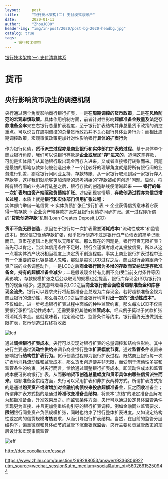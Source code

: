 ```yaml
---
layout:     post
title:      "银行技术架构(二) 支付模式与账户"
date:       2020-01-11
author:     "ZhouJ000"
header-img: "img/in-post/2020/post-bg-2020-headbg.jpg"
catalog: true
tags:
    - 银行技术架构
--- 
```



[银行技术架构(一) 支付清算体系](https://zhouj000.github.io/2020/01/05/pay-audit/)   




# 货币

## 央行影响货币派生的调控机制

央行通过两个角度影响商行银行扩表，一是**在周期调控的货币政策**，二是**在风险防范的宏观审慎政策**。具体作用机制方面，前者针对性影响**超额准备金数量及法定存款准备金率**来左右银行总量扩表程度，至于银行扩表结构并非总量货币政策的调控重点。可以说旨在周期调控的总量货币政策并不关心银行具体业务行为；而相比周期调控政策，宏观审慎政策更加针对性影响银行**具体的扩表行为**

作为银行负债，**货币派生过程亦是商业银行和实体部门扩表的过程**。基于具体单个商业银行角度，我们可以说银行存款是**企业或居民"存"进来的**，追溯这笔存款，可能是实体部门从其他银行取出现金再存入进来，又或者直接银行转账而来。问题是最初的那笔存款如何被创造出来？一个比较好的理解角度就是将所有银行间的业务进行轧差，剔除银行间同业互持、存款转账、从一家银行取现到另一家银行存入存款等，这样我们就能够更加清晰的思考初始的"存款被如何创造"问题。显然，将所有银行间的业务进行轧差之后，银行存款的创造路线便清晰起来 —— **银行的每一次扩表均由资产端驱动负债端扩张**。对应到现实情境，**存款创造过程亦为信贷增长过程**，本质上就是**银行和实体部门信用扩张过程**：  
实体部门举借一笔信贷 → 实体负债扩张且银行扩表 → 企业获得信贷意味着它获得一笔存款 → 企业资产端存款扩张并且银行负债亦同步扩张。这一过程即所谓的“**贷款创造存款**”机制(Loan Creates Deposit,LCD)

**货币不能无限创造**，原因在于银行每一次扩表需要**消耗成本**("流动性成本"和监管成本)。既然信贷驱动存款扩张，似乎货币创造不过是银行资产负债表的简单记账而已，货币在逻辑上也就可以无限扩张。那么现在的问题是，银行可否无限扩表？首先可以肯定，当实体信用条件不足时，银行会谨慎考虑对其投放信贷，所以从这一点看实体资产状况相当程度上决定货币创造程度。事实上商业银行扩表过程中还有一个重要的变化容易被人忽略，那就是每次LCD过程之后，商业银行会紧跟两个资产端的业务调整动作，一是LCD之后**商业银行因为多增的存款而交纳法定存款准备金，持有的超额准备金减少**；二是假设现金持有比例不变(受当前支付条件等因素影响)，存款规模扩张之后公众取现的规模也会提高，银行库存现金(即为银行持有的现金)减少。这就意味着每次LCD之后**商业银行都会面临着超额准备金和库存现金流失**。银行可以要求央行将超额准备金兑现为库存现金，若将超额准备金视为商业银行的流动性，那么每次LCD之后商业银行均需**付出一定的"流动性成本"**。不仅如此，进一步考虑银行扩表过程中面临的种种监管约束，那么每次LCD不仅需要银行承担"流动性成本"，还需要承担其他的**监管成本**，经典例子莫过于贷款扩张将消耗资本金。这就意味着，给定流动性、监管条件等约束，银行最终无法做到无限扩表，货币创造过程终将收敛

![lcd](lcd.jpg)

通过**调控银行扩表成本**，央行可以实现对银行扩表的总量调控和结构性影响。其中央行主要通过**流动性供给**来调节商业银行整体**扩表幅度节奏**，通过**监管条件**设置来影响银行**结构性扩表行为**。货币创造过程即为银行扩表过程，既然商业银行每一次扩表均消耗流动性和监管成本，那么货币创造便并非无限，而受制于流动性多寡和监管条件的约束。对央行而言，恰恰通过调整银行扩表成本，即流动性成本和监管成本便可影响银行扩表，从而**影响货币创造总量幅度和货币具体由哪些信贷派生而来**。超额准备金供给方面，央行可以采用扩表和非扩表两种方式。所谓扩表方式指的是通过**购买资产或者增加对金融机构债权来投放超额准备金**，反之**回收**准备金；所谓非扩表方式指的是通过**降准改变准备金结构**，将原本“冻结”的法定准备金解冻为超额准备金，升准效果反之。而监管条件方面，央行可以通过设定具体监管条件实现更为直接、并且更加侧重结构引导的银行扩表调控。例如金融同业监管要求，**限制**银行同业资产负债规模扩张，同时也约束了银行整体扩表进度。又如设定结构性或定向的信贷规模**考核**要求，从而引导银行扩表结构。当然，在目前的监管分层结构下，偏重微观和具体细节的监管下沉至银保监会，央行主要负责监管政策的顶层设计和宏观审慎监管

![eff](eff.jpg)






http://doc.cocolian.cn/essay/

https://www.zhihu.com/question/269288053/answer/933680692?utm_source=wechat_session&utm_medium=social&utm_oi=56026615250944
















